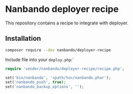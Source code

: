 # Nanbando deployer recipe

This repository contains a recipe to integrate with deployer.

## Installation

```bash
composer require --dev nanbando/deployer-recipe
```

Include file into your `deploy.php`:`

```php
require 'vendor/nanbando/deployer-recipe/recipe.php';

set('bin/nanbando', '<path/to>/nanbando.phar');
set('nanbando_push', true);
set('nanbando_backup_options', '');
```
